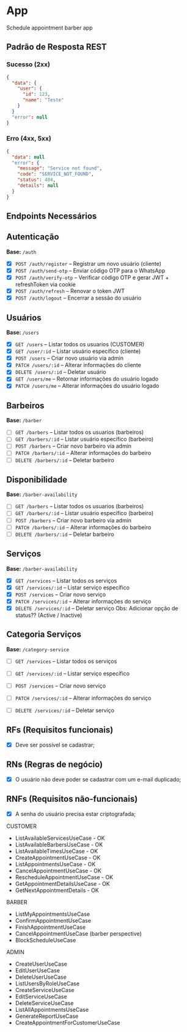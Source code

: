 # App

Schedule appointment barber app

## Padrão de Resposta REST

### Sucesso (2xx)
```json
{
  "data": {
    "user": {
      "id": 123,
      "name": "Teste"
    }
  }
  "error": null
}
```

### Erro (4xx, 5xx)
```json
{
  "data": null
  "error": {
    "message": "Service not found",
    "code": "SERVICE_NOT_FOUND",
    "status": 404,
    "details": null  
  }
}
```

## Endpoints Necessários

## Autenticação
**Base:** `/auth`

- [X] `POST /auth/register` – Registrar um novo usuário (cliente)
- [X] `POST /auth/send-otp` – Enviar código OTP para o WhatsApp
- [X] `POST /auth/verify-otp` – Verificar código OTP e gerar JWT + refreshToken via cookie
- [X] `POST /auth/refresh` – Renovar o token JWT
- [X] `POST /auth/logout` – Encerrar a sessão do usuário

## Usuários
**Base:** `/users`

- [X] `GET /users` – Listar todos os usuarios (CUSTOMER)
- [X] `GET /user/:id` – Listar usuário específico (cliente)
- [X] `POST /users` – Criar novo usuário via admin
- [X] `PATCH /users/:id` – Alterar informações do cliente
- [X] `DELETE /users/:id` – Deletar usuário
- [X] `GET /users/me` – Retornar informações do usuário logado
- [X] `PATCH /users/me` – Alterar informações do usuário logado

## Barbeiros
**Base:** `/barber`

- [ ] `GET /barbers` – Listar todos os usuarios (barbeiros)
- [ ] `GET /barbers/:id` – Listar usuário específico (barbeiro)
- [ ] `POST /barbers` – Criar novo barbeiro via admin
- [ ] `PATCH /barbers/:id` – Alterar informações do barbeiro
- [ ] `DELETE /barbers/:id` – Deletar barbeiro

## Disponibilidade
**Base:** `/barber-availability`

- [ ] `GET /barbers` – Listar todos os usuarios (barbeiros)
- [ ] `GET /barbers/:id` – Listar usuário específico (barbeiro)
- [ ] `POST /barbers` – Criar novo barbeiro via admin
- [ ] `PATCH /barbers/:id` – Alterar informações do barbeiro
- [ ] `DELETE /barbers/:id` – Deletar barbeiro

## Serviços
**Base:** `/barber-availability`

- [X] `GET /services` – Listar todos os serviços
- [X] `GET /services/:id` – Listar serviço específico
- [X] `POST /services` – Criar novo serviço
- [X] `PATCH /services/:id` – Alterar informações do serviço
- [X] `DELETE /services/:id` – Deletar serviço
Obs: Adicionar opção de status?? (Active / Inactive)

## Categoria Serviços
**Base:** `/category-service`

- [ ] `GET /services` – Listar todos os serviços
- [ ] `GET /services/:id` – Listar serviço específico
- [ ] `POST /services` – Criar novo serviço
- [ ] `PATCH /services/:id` – Alterar informações do serviço
- [ ] `DELETE /services/:id` – Deletar serviço





## RFs (Requisitos funcionais)

- [x] Deve ser possível se cadastrar;

## RNs (Regras de negócio)

- [x] O usuário não deve poder se cadastrar com um e-mail duplicado;

## RNFs (Requisitos não-funcionais)

- [x] A senha do usuário precisa estar criptografada;





CUSTOMER
  - ListAvailableServicesUseCase - OK
  - ListAvailableBarbersUseCase - OK
  - ListAvailableTimesUseCase - OK
  - CreateAppointmentUseCase - OK
  - ListAppointmentsUseCase - OK
  - CancelAppointmentUseCase - OK
  - RescheduleAppointmentUseCase - OK
  - GetAppointmentDetailsUseCase - OK
  - GetNextAppointmentDetails - OK


BARBER
  - ListMyAppointmentsUseCase
  - ConfirmAppointmentUseCase
  - FinishAppointmentUseCase
  - CancelAppointmentUseCase (barber perspective)
  - BlockScheduleUseCase

ADMIN
  - CreateUserUseCase
  - EditUserUseCase
  - DeleteUserUseCase
  - ListUsersByRoleUseCase
  - CreateServiceUseCase
  - EditServiceUseCase
  - DeleteServiceUseCase
  - ListAllAppointmentsUseCase
  - GenerateReportUseCase
  - CreateAppointmentForCustomerUseCase






